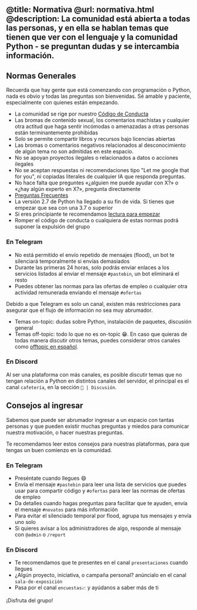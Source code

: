 @title: Normativa
@url: normativa.html
@description: La comunidad está abierta a todas las personas, y en ella se hablan temas que tienen que ver con el lenguaje y la comunidad Python - se preguntan dudas y se intercambia información.
-----
## Normas Generales

Recuerda que hay gente que está comenzando con programación o Python, nada es
obvio y todas las preguntas son bienvenidas.
Sé amable y paciente, especialmente con quienes están empezando.

- La comunidad se rige por nuestro [Código de Conducta](coc.html)
- Las bromas de contenido sexual, los comentarios machistas y cualquier otra
  actitud que haga sentir incómodas o amenazadas a otras personas están
  terminantemente prohibidas
- Solo se permite compartir libros y recursos bajo licencias abiertas
- Las bromas o comentarios negativos relacionados al desconocimiento de algún
  tema no son admitidas en este espacio.
- No se apoyan proyectos ilegales o relacionados a datos o acciones ilegales
- No se aceptan respuestas ni recomendaciones tipo "Let me google that for you", ni copiadas
  literales de cualquier IA que responda preguntas.
- No hace falta que preguntes «¿alguien me puede ayudar con X?» o «¿hay algún
  experto en X?», pregunta directamente
- [Preguntas Frecuentes](faq.html)
- La versión 2.7 de Python ha llegado a su fin de vida. Si tienes que empezar
  que sea con una 3.7 o superior
- Si eres principiante te recomendamos [lectura para
    empezar](principiantes.html)
- Romper el código de conducta o cualquiera de estas normas podrá suponer la
  expulsión del grupo

### En Telegram

- No está permitido el envío repetido de mensajes (flood), un bot te silenciará
  temporalmente si envías demasiados
- Durante las primeras 24 horas, solo podrás enviar enlaces a los servicios
  listados al enviar el mensaje `#pastebin`, un bot eliminará el resto
- Puedes obtener las normas para las ofertas de empleo o cualquier otra actividad remunerada
  enviando el mensaje `#ofertas`

Debido a que Telegram es solo un canal, existen más restricciones para asegurar
que el flujo de información no sea muy abrumador.

- Temas on-topic: dudas sobre Python, instalación de paquetes, discusión general
- Temas off-topic: todo lo que no es on-topic 😁. En caso que quieras de todas
    manera discutir otros temas, puedes considerar otros canales como [offtopic
    en español](https://t.me/offtopic_espanol).

### En Discord

Al ser una plataforma con más canales, es posible discutir temas que no tengan
relación a Python en distintos canales del servidor, el principal es el canal
`cafetería`, en la sección `💬 | Discusión`.

## Consejos al ingresar

Sabemos que puede ser abrumador ingresar a un espacio con tantas personas
y que pueden existir muchas preguntas y miedos para comunicar nuestra
motivación, o hacer nuestras preguntas.

Te recomendamos leer estos consejos para nuestras plataformas, para que
tengas un buen comienzo en la comunidad.

### En Telegram

- Preséntate cuando llegues 😄
- Envía el mensaje `#pastebin` para leer una lista de servicios que puedes usar para
  compartir código y `#ofertas` para leer las normas de ofertas de empleo
- Da detalles cuando hagas preguntas para facilitar que te ayuden, envía el
  mensaje `#novatos` para más información
- Para evitar el silenciado temporal por flood, agrupa tus mensajes y envía uno solo
- Si quieres avisar a los administradores de algo, responde al mensaje con `@admin` o `/report`

### En Discord

- Te recomendamos que te presentes en el canal `presentaciones` cuando llegues
- ¿Algún proyecto, iniciativa, o campaña personal? anúncialo en el canal `sala-de-exposición`
- Pasa por el canal `encuestas📈` y ayúdanos a saber más de ti

¡Disfruta del grupo!
